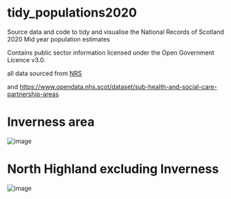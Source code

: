 # tidy_populations2020
Source data and code to tidy and  visualise the National Records of Scotland 2020 Mid year population estimates


Contains public sector information licensed under the Open Government Licence v3.0.

all data sourced from [NRS](https://www.nrscotland.gov.uk/statistics-and-data/statistics/statistics-by-theme/population/population-estimates/small-area-population-estimates-2011-data-zone-based/mid-2020)

and https://www.opendata.nhs.scot/dataset/sub-health-and-social-care-partnership-areas

# Inverness area
![image](https://user-images.githubusercontent.com/3278367/139673160-e91509fd-fdb5-4ffc-a367-677b01ea4b6e.png)

# North Highland excluding Inverness
![image](https://user-images.githubusercontent.com/3278367/139913025-5354427b-a966-4562-a1e7-a58e6edc87b4.png)





